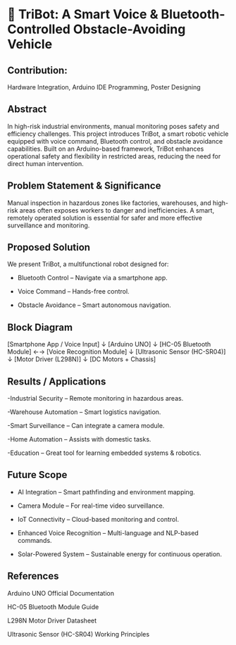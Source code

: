 # 🤖 TriBot: A Smart Voice & Bluetooth-Controlled Obstacle-Avoiding Vehicle
## Contribution:
Hardware Integration, Arduino IDE Programming, Poster Designing

## Abstract
In high-risk industrial environments, manual monitoring poses safety and efficiency challenges. This project introduces TriBot, a smart robotic vehicle equipped with voice command, Bluetooth control, and obstacle avoidance capabilities. Built on an Arduino-based framework, TriBot enhances operational safety and flexibility in restricted areas, reducing the need for direct human intervention.

## Problem Statement & Significance
Manual inspection in hazardous zones like factories, warehouses, and high-risk areas often exposes workers to danger and inefficiencies. A smart, remotely operated solution is essential for safer and more effective surveillance and monitoring.

## Proposed Solution
We present TriBot, a multifunctional robot designed for:

- Bluetooth Control – Navigate via a smartphone app.

- Voice Command – Hands-free control.

- Obstacle Avoidance – Smart autonomous navigation.

## Block Diagram
[Smartphone App / Voice Input]
          ↓
      [Arduino UNO]
          ↓
[HC-05 Bluetooth Module] ←→ [Voice Recognition Module]
          ↓
 [Ultrasonic Sensor (HC-SR04)]
          ↓
  [Motor Driver (L298N)]
          ↓
     [DC Motors + Chassis]
## Results / Applications
-Industrial Security – Remote monitoring in hazardous areas.

-Warehouse Automation – Smart logistics navigation.

-Smart Surveillance – Can integrate a camera module.

-Home Automation – Assists with domestic tasks.

-Education – Great tool for learning embedded systems & robotics.

## Future Scope
- AI Integration – Smart pathfinding and environment mapping.

- Camera Module – For real-time video surveillance.

- IoT Connectivity – Cloud-based monitoring and control.

- Enhanced Voice Recognition – Multi-language and NLP-based commands.

- Solar-Powered System – Sustainable energy for continuous operation.

## References
Arduino UNO Official Documentation

HC-05 Bluetooth Module Guide

L298N Motor Driver Datasheet

Ultrasonic Sensor (HC-SR04) Working Principles
